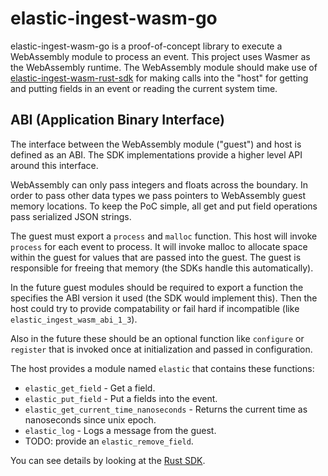 # elastic-ingest-wasm-go

elastic-ingest-wasm-go is a proof-of-concept library to execute a WebAssembly
module to process an event. This project uses Wasmer as the WebAssembly runtime.
The WebAssembly module should make use of
[elastic-ingest-wasm-rust-sdk](https://github.com/andrewkroh/elastic-ingest-wasm-rust-sdk)
for making calls into the "host" for getting and putting fields in an event or
reading the current system time.

## ABI (Application Binary Interface)

The interface between the WebAssembly module ("guest") and host is defined as
an ABI. The SDK implementations provide a higher level API around this interface.

WebAssembly can only pass integers and floats across the boundary. In order to
pass other data types we pass pointers to WebAssembly guest memory locations.
To keep the PoC simple, all get and put field operations pass serialized JSON
strings.

The guest must export a `process` and `malloc` function. This host will invoke
`process` for each event to process. It will invoke malloc to allocate space
within the guest for values that are passed into the guest. The guest is
responsible for freeing that memory (the SDKs handle this automatically).

In the future guest modules should be required to export a function the specifies
the ABI version it used (the SDK would implement this). Then the host could try
to provide compatability or fail hard if incompatible
(like `elastic_ingest_wasm_abi_1_3`).

Also in the future these should be an optional function like `configure` or
`register` that is invoked once at initialization and passed in configuration.

The host provides a module named `elastic` that contains these functions:
- `elastic_get_field` - Get a field.
- `elastic_put_field` - Put a fields into the event.
- `elastic_get_current_time_nanoseconds` - Returns the current time as
  nanoseconds since unix epoch.
- `elastic_log` - Logs a message from the guest.
- TODO: provide an `elastic_remove_field`.

You can see details by looking at the
[Rust SDK](https://github.com/andrewkroh/elastic-ingest-wasm-rust-sdk/blob/main/src/hostcalls.rs).